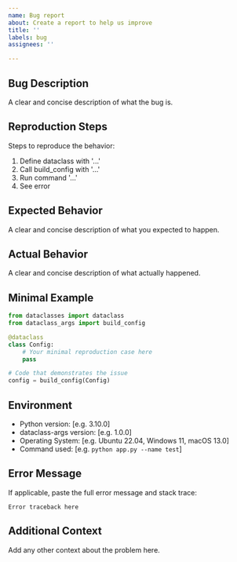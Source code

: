 ```yaml
---
name: Bug report
about: Create a report to help us improve
title: ''
labels: bug
assignees: ''

---
```


## Bug Description
A clear and concise description of what the bug is.

## Reproduction Steps
Steps to reproduce the behavior:
1. Define dataclass with '...'
2. Call build_config with '...'
3. Run command '...'
4. See error

## Expected Behavior
A clear and concise description of what you expected to happen.

## Actual Behavior
A clear and concise description of what actually happened.

## Minimal Example
```python
from dataclasses import dataclass
from dataclass_args import build_config

@dataclass
class Config:
    # Your minimal reproduction case here
    pass

# Code that demonstrates the issue
config = build_config(Config)
```

## Environment
- Python version: [e.g. 3.10.0]
- dataclass-args version: [e.g. 1.0.0]
- Operating System: [e.g. Ubuntu 22.04, Windows 11, macOS 13.0]
- Command used: [e.g. `python app.py --name test`]

## Error Message
If applicable, paste the full error message and stack trace:

```
Error traceback here
```

## Additional Context
Add any other context about the problem here.
